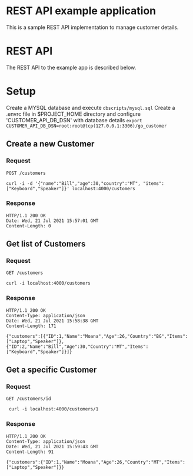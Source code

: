 
# REST API example application

This is a sample REST API implementation to manage customer details.

# REST API

The REST API to the example app is described below.

# Setup

Create a MYSQL database and execute `dbscripts/mysql.sql`
Create a .envrc file in $PROJECT_HOME directory and configure 'CUSTOMER_API_DB_DSN' with database details 
	`export CUSTOMER_API_DB_DSN=root:root@tcp(127.0.0.1:3306)/go_customer`

## Create a new Customer

### Request

`POST /customers`

    curl -i -d '{"name":"Bill","age":30,"country":"MT", "items": ["Keyboard","Speaker"]}' localhost:4000/customers

### Response

	HTTP/1.1 200 OK
	Date: Wed, 21 Jul 2021 15:57:01 GMT
	Content-Length: 0	


## Get list of Customers

### Request

`GET /customers`

    curl -i localhost:4000/customers

### Response

	HTTP/1.1 200 OK
	Content-Type: application/json
	Date: Wed, 21 Jul 2021 15:58:38 GMT
	Content-Length: 171

	{"customers":[{"ID":1,"Name":"Moana","Age":26,"Country":"BG","Items":["Laptop","Speaker"]},{"ID":2,"Name":"Bill","Age":30,"Country":"MT","Items":["Keyboard","Speaker"]}]}
	

## Get a specific Customer

### Request

`GET /customers/id`

     curl -i localhost:4000/customers/1 

### Response

	HTTP/1.1 200 OK
	Content-Type: application/json
	Date: Wed, 21 Jul 2021 15:59:43 GMT
	Content-Length: 91

	{"customers":{"ID":1,"Name":"Moana","Age":26,"Country":"MT","Items":["Laptop","Speaker"]}}
